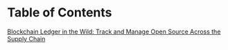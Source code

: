 # Table of Contents

[Blockchain Ledger in the Wild: Track and Manage Open Source Across the Supply Chain](./BlockChainLedgerInTheWild-Presentation.GithubHandout.pdf)

